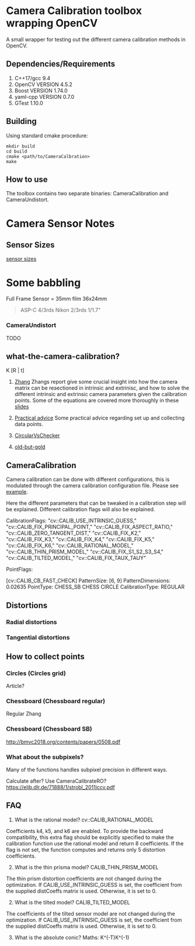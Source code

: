 # Camera Calibration toolbox wrapping OpenCV
A small wrapper for testing out the different camera calibration methods in OpenCV.

## Dependencies/Requirements

1. C++17/gcc 9.4
2. OpenCV VERSION 4.5.2
3. Boost VERSION 1.74.0
4. yaml-cpp VERSION 0.7.0
5. GTest 1.10.0

## Building

Using standard cmake procedure:

```
mkdir build
cd build
cmake <path/to/CameraCalbration>
make
```

## How to use

The toolbox contains two separate binaries:
CameraCalibration and CameraUndistort.


# Camera Sensor Notes

## Sensor Sizes
[sensor sizes](https://designreviews.com/standards/digital-camera-sensor-size-chart/)

# Some babbling

Full Frame Sensor = 35mm film 
36x24mm
> ASP-C
> 4/3rds
> Nikon
> 2/3rds
1/1.7" 


### CameraUndistort
TODO

## what-the-camera-calibration?


K [R | t]

1. [Zhang](https://www.cvl.isy.liu.se/education/undergraduate/tsbb09/lasmaterial/zhang-report.pdf)
	Zhangs report give some crucial insight into how the camera matrix can 
	be resectioned in intrinsic and extrinisc, and how to solve the different intrinsic and extrinsic camera parameters 
	given the calibration points. Some of the equations are covered more thoroughly in these 
	[slides](https://www.cvl.isy.liu.se/education/undergraduate/tsbb09/forelasningsslides/CameraCalibration2.pdf)

2. [Practical advice](https://calib.io/blogs/knowledge-base/calibration-best-practices)
	Some practical advice regarding set up and collecting data points.

3. [CircularVsChecker](https://www.researchgate.net/post/Which-pattern-circle-pattern-or-checkerboard-pattern-should-be-used-for-automotive-camera-calibration-fisheye-wide-webcam)

4. [old-but-gold](https://dsp.stackexchange.com/questions/1567/how-do-i-get-the-most-accurate-camera-calibration)

## CameraCalibration

Camera calibration can be done with different configurations, this is modulated through the camera calibration configuration file. Please see [example](./example/chess.yml).

Here the different parameters that can be tweaked in a calibration step will be explained.
Different calibration flags will also be explained.

CalibrationFlags: 
"cv::CALIB_USE_INTRINSIC_GUESS," 
"cv::CALIB_FIX_PRINCIPAL_POINT," 
"cv::CALIB_FIX_ASPECT_RATIO,"
"cv::CALIB_ZERO_TANGENT_DIST,"
"cv::CALIB_FIX_K2,"
"cv::CALIB_FIX_K3,"
"cv::CALIB_FIX_K4,"
"cv::CALIB_FIX_K5,"
"cv::CALIB_FIX_K6,"
"cv::CALIB_RATIONAL_MODEL,"
"cv::CALIB_THIN_PRISM_MODEL,"
"cv::CALIB_FIX_S1_S2_S3_S4,"
"cv::CALIB_TILTED_MODEL,"
"cv::CALIB_FIX_TAUX_TAUY"

PointFlags: 

  [cv::CALIB_CB_FAST_CHECK]
PatternSize: [6, 9]
PatternDimensions: 0.02635
PointType: 
    CHESS_SB
    CHESS
    CIRCLE
CalibrationType: REGULAR

## Distortions

### Radial distortions

### Tangential distortions

## How to collect points

### Circles (Circles grid)

Article?

### Chessboard (Chessboard regular)
Regular Zhang

### Chessboard (Chessboard SB)
http://bmvc2018.org/contents/papers/0508.pdf

### What about the subpixels?

Many of the functions handles subpixel precision in different ways.

Calculate after?
Use CameraCalibrateRO?
https://elib.dlr.de/71888/1/strobl_2011iccv.pdf


## FAQ


1. What is the rational model? cv::CALIB\_RATIONAL\_MODEL

Coefficients k4, k5, and k6 are enabled. To provide the backward compatibility, this extra flag should be explicitly specified to make the calibration function use the rational model and return 8 coefficients. If the flag is not set, the function computes and returns only 5 distortion coefficients.

2. What is the thin prisma model? CALIB\_THIN\_PRISM\_MODEL

The thin prism distortion coefficients are not changed during the optimization. If CALIB_USE_INTRINSIC_GUESS is set, the coefficient from the supplied distCoeffs matrix is used. Otherwise, it is set to 0.

2. What is the tilted model? CALIB\_TILTED\_MODEL

The coefficients of the tilted sensor model are not changed during the optimization. If CALIB_USE_INTRINSIC_GUESS is set, the coefficient from the supplied distCoeffs matrix is used. Otherwise, it is set to 0.

3. What is the absolute conic?
Maths: K^(-T)K^(-1)
